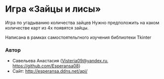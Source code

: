 # Игра «Зайцы и лисы»
Игра по угадыванию количества зайцев
Нужно предположить на каком количестве карт из 4х появятся зайцы.

Написана в рамках самостоятельгного изучения библиотеки Tkinter


### Автор 

 * Савельева Анастасия (Visteria09@yandex.ru, https://github.com/Esperansa08) 
 * Сайт: http://esperansa.ddns.net/api/